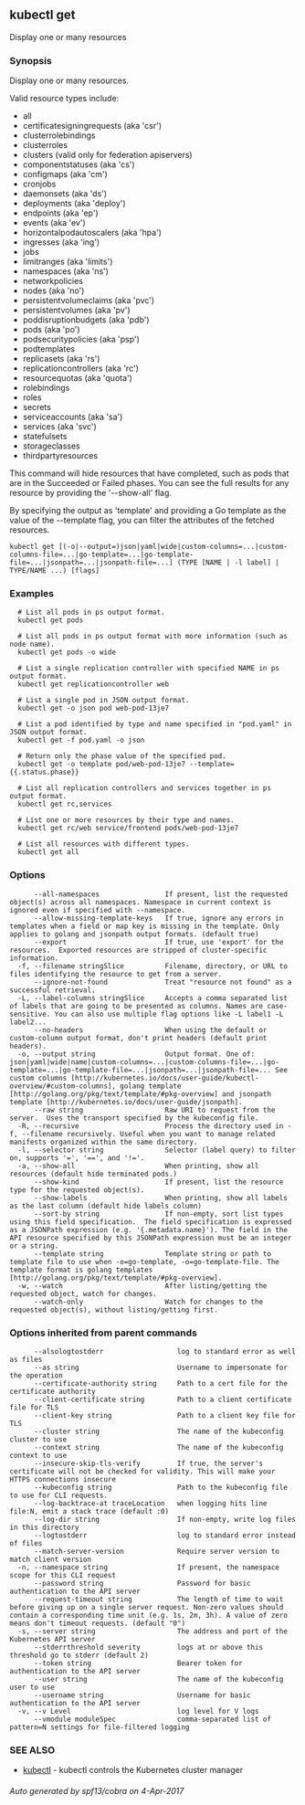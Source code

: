 ## kubectl get

Display one or many resources

### Synopsis


Display one or many resources. 

Valid resource types include: 

  * all  
  * certificatesigningrequests (aka 'csr')  
  * clusterrolebindings  
  * clusterroles  
  * clusters (valid only for federation apiservers)  
  * componentstatuses (aka 'cs')  
  * configmaps (aka 'cm')  
  * cronjobs  
  * daemonsets (aka 'ds')  
  * deployments (aka 'deploy')  
  * endpoints (aka 'ep')  
  * events (aka 'ev')  
  * horizontalpodautoscalers (aka 'hpa')  
  * ingresses (aka 'ing')  
  * jobs  
  * limitranges (aka 'limits')  
  * namespaces (aka 'ns')  
  * networkpolicies  
  * nodes (aka 'no')  
  * persistentvolumeclaims (aka 'pvc')  
  * persistentvolumes (aka 'pv')  
  * poddisruptionbudgets (aka 'pdb')  
  * pods (aka 'po')  
  * podsecuritypolicies (aka 'psp')  
  * podtemplates  
  * replicasets (aka 'rs')  
  * replicationcontrollers (aka 'rc')  
  * resourcequotas (aka 'quota')  
  * rolebindings  
  * roles  
  * secrets  
  * serviceaccounts (aka 'sa')  
  * services (aka 'svc')  
  * statefulsets  
  * storageclasses  
  * thirdpartyresources  

This command will hide resources that have completed, such as pods that are in the Succeeded or Failed phases. You can see the full results for any resource by providing the '--show-all' flag. 

By specifying the output as 'template' and providing a Go template as the value of the --template flag, you can filter the attributes of the fetched resources.

```
kubectl get [(-o|--output=)json|yaml|wide|custom-columns=...|custom-columns-file=...|go-template=...|go-template-file=...|jsonpath=...|jsonpath-file=...] (TYPE [NAME | -l label] | TYPE/NAME ...) [flags]
```

### Examples

```
  # List all pods in ps output format.
  kubectl get pods
  
  # List all pods in ps output format with more information (such as node name).
  kubectl get pods -o wide
  
  # List a single replication controller with specified NAME in ps output format.
  kubectl get replicationcontroller web
  
  # List a single pod in JSON output format.
  kubectl get -o json pod web-pod-13je7
  
  # List a pod identified by type and name specified in "pod.yaml" in JSON output format.
  kubectl get -f pod.yaml -o json
  
  # Return only the phase value of the specified pod.
  kubectl get -o template pod/web-pod-13je7 --template={{.status.phase}}
  
  # List all replication controllers and services together in ps output format.
  kubectl get rc,services
  
  # List one or more resources by their type and names.
  kubectl get rc/web service/frontend pods/web-pod-13je7
  
  # List all resources with different types.
  kubectl get all
```

### Options

```
      --all-namespaces                If present, list the requested object(s) across all namespaces. Namespace in current context is ignored even if specified with --namespace.
      --allow-missing-template-keys   If true, ignore any errors in templates when a field or map key is missing in the template. Only applies to golang and jsonpath output formats. (default true)
      --export                        If true, use 'export' for the resources.  Exported resources are stripped of cluster-specific information.
  -f, --filename stringSlice          Filename, directory, or URL to files identifying the resource to get from a server.
      --ignore-not-found              Treat "resource not found" as a successful retrieval.
  -L, --label-columns stringSlice     Accepts a comma separated list of labels that are going to be presented as columns. Names are case-sensitive. You can also use multiple flag options like -L label1 -L label2...
      --no-headers                    When using the default or custom-column output format, don't print headers (default print headers).
  -o, --output string                 Output format. One of: json|yaml|wide|name|custom-columns=...|custom-columns-file=...|go-template=...|go-template-file=...|jsonpath=...|jsonpath-file=... See custom columns [http://kubernetes.io/docs/user-guide/kubectl-overview/#custom-columns], golang template [http://golang.org/pkg/text/template/#pkg-overview] and jsonpath template [http://kubernetes.io/docs/user-guide/jsonpath].
      --raw string                    Raw URI to request from the server.  Uses the transport specified by the kubeconfig file.
  -R, --recursive                     Process the directory used in -f, --filename recursively. Useful when you want to manage related manifests organized within the same directory.
  -l, --selector string               Selector (label query) to filter on, supports '=', '==', and '!='.
  -a, --show-all                      When printing, show all resources (default hide terminated pods.)
      --show-kind                     If present, list the resource type for the requested object(s).
      --show-labels                   When printing, show all labels as the last column (default hide labels column)
      --sort-by string                If non-empty, sort list types using this field specification.  The field specification is expressed as a JSONPath expression (e.g. '{.metadata.name}'). The field in the API resource specified by this JSONPath expression must be an integer or a string.
      --template string               Template string or path to template file to use when -o=go-template, -o=go-template-file. The template format is golang templates [http://golang.org/pkg/text/template/#pkg-overview].
  -w, --watch                         After listing/getting the requested object, watch for changes.
      --watch-only                    Watch for changes to the requested object(s), without listing/getting first.
```

### Options inherited from parent commands

```
      --alsologtostderr                  log to standard error as well as files
      --as string                        Username to impersonate for the operation
      --certificate-authority string     Path to a cert file for the certificate authority
      --client-certificate string        Path to a client certificate file for TLS
      --client-key string                Path to a client key file for TLS
      --cluster string                   The name of the kubeconfig cluster to use
      --context string                   The name of the kubeconfig context to use
      --insecure-skip-tls-verify         If true, the server's certificate will not be checked for validity. This will make your HTTPS connections insecure
      --kubeconfig string                Path to the kubeconfig file to use for CLI requests.
      --log-backtrace-at traceLocation   when logging hits line file:N, emit a stack trace (default :0)
      --log-dir string                   If non-empty, write log files in this directory
      --logtostderr                      log to standard error instead of files
      --match-server-version             Require server version to match client version
  -n, --namespace string                 If present, the namespace scope for this CLI request
      --password string                  Password for basic authentication to the API server
      --request-timeout string           The length of time to wait before giving up on a single server request. Non-zero values should contain a corresponding time unit (e.g. 1s, 2m, 3h). A value of zero means don't timeout requests. (default "0")
  -s, --server string                    The address and port of the Kubernetes API server
      --stderrthreshold severity         logs at or above this threshold go to stderr (default 2)
      --token string                     Bearer token for authentication to the API server
      --user string                      The name of the kubeconfig user to use
      --username string                  Username for basic authentication to the API server
  -v, --v Level                          log level for V logs
      --vmodule moduleSpec               comma-separated list of pattern=N settings for file-filtered logging
```

### SEE ALSO
* [kubectl](kubectl.md)	 - kubectl controls the Kubernetes cluster manager

###### Auto generated by spf13/cobra on 4-Apr-2017
